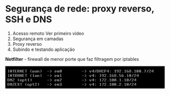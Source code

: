 # Segurança de rede: proxy reverso, SSH e DNS

1. Acesso remoto Ver primeiro vídeo
2. Segurança em camadas
3. Proxy reverso
4. Subindo e testando aplicação


**Netfilter** - firewall de menor porte que faz filtragem por iptables

![alt text](image.png)